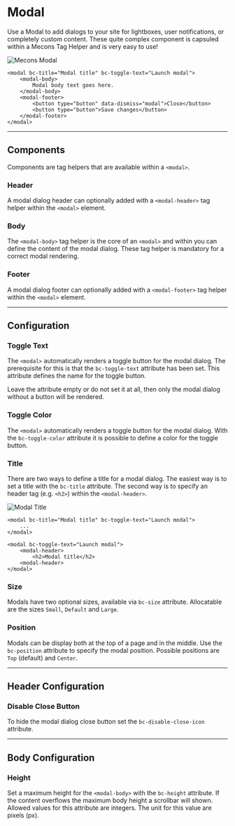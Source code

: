 # Modal

Use a Modal to add dialogs to your site for lightboxes, user notifications, or completely custom content. These quite complex component is capsuled within a Mecons Tag Helper and is very easy to use!

![Mecons Modal](/images/modal_01.png)

```markup
<modal bc-title="Modal title" bc-toggle-text="Launch modal">
	<modal-body>
		Modal body text goes here.
	</modal-body>
	<modal-footer>
		<button type="button" data-dismiss="modal">Close</button>
		<button type="button">Save changes</button>
	</modal-footer>
</modal>
```

---

## Components

Components are tag helpers that are available within a `<modal>`.

### Header

A modal dialog header can optionally added with a `<modal-header>` tag helper within the `<modal>` element.

### Body

The `<modal-body>` tag helper is the core of an `<modal>` and within you can define the content of the modal dialog. These tag helper is mandatory for a correct modal rendering.

### Footer

A modal dialog footer can optionally added with a `<modal-footer>` tag helper within the `<modal>` element.

---

## Configuration

### Toggle Text

The `<modal>` automatically renders a toggle button for the modal dialog. The prerequisite for this is that the `bc-toggle-text` attribute has been set. This attribute defines the name for the toggle button.

Leave the attribute empty or do not set it at all, then only the modal dialog without a button will be rendered.

### Toggle Color

The `<modal>` automatically renders a toggle button for the modal dialog. With the `bc-toggle-color` attribute it is possible to define a color for the toggle button.

### Title

There are two ways to define a title for a modal dialog. The easiest way is to set a title with the `bc-title` attribute. The second way is to specify an header tag (e.g. `<h2>`) within the `<modal-header>`.

![Modal Title](/images/modal_02.png)

```markup
<modal bc-title="Modal title" bc-toggle-text="Launch modal">
    ...
</modal>
    
<modal bc-toggle-text="Launch modal">
    <modal-header>
        <h2>Modal title</h2>
    <modal-header>
</modal>
```

### Size

Modals have two optional sizes, available via `bc-size` attribute. Allocatable are the sizes `Small`, `Default` and `Large`.

### Position

Modals can be display both at the top of a page and in the middle. Use the `bc-position` attribute to specify the modal position. Possible positions are `Top` (default) and `Center`.

---

## Header Configuration

### Disable Close Button

To hide the modal dialog close button set the `bc-disable-close-icon` attribute.

---

## Body Configuration

### Height

Set a maximum height for the `<modal-body>` with the `bc-height` attribute. If the content overflows the maximum body height a scrollbar will shown. Allowed values for this attribute are integers. The unit for this value are pixels (px).